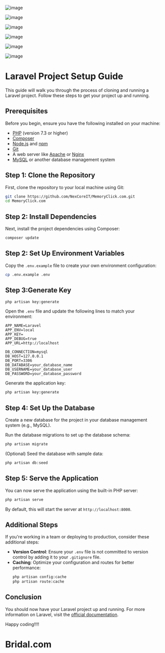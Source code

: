 ![image](https://github.com/user-attachments/assets/31290eb7-a72f-4289-ba5f-65c11702ef92)




![image](https://github.com/user-attachments/assets/feed1174-782b-46be-90ea-8465a5ec8a87)



![image](https://github.com/user-attachments/assets/50da23ff-2ff2-42da-9738-ad1471e263f8)



![image](https://github.com/user-attachments/assets/e3288a8e-9d5a-47de-81d9-e9449ff16724)


![image](https://github.com/user-attachments/assets/38228525-7bfa-4a30-ad22-3ae9629995f0)


![image](https://github.com/user-attachments/assets/b8464583-21f3-491d-bf3b-7cf69e58d12d)

# Laravel Project Setup Guide

This guide will walk you through the process of cloning and running a Laravel project. Follow these steps to get your project up and running.

## Prerequisites

Before you begin, ensure you have the following installed on your machine:

- [PHP](https://www.php.net/downloads.php) (version 7.3 or higher)
- [Composer](https://getcomposer.org/download/)
- [Node.js](https://nodejs.org/) and [npm](https://www.npmjs.com/get-npm)
- [Git](https://git-scm.com/downloads)
- A web server like [Apache](https://httpd.apache.org/download.cgi) or [Nginx](https://nginx.org/en/download.html)
- [MySQL](https://dev.mysql.com/downloads/installer/) or another database management system

## Step 1: Clone the Repository

First, clone the repository to your local machine using Git:

```bash
git clone https://github.com/NexCoreIT/MemoryClick.com.git
cd MemoryClick.com
```

## Step 2: Install Dependencies

Next, install the project dependencies using Composer:

```bash
composer update
```

## Step 2: Set Up Environment Variables

Copy the `.env.example` file to create your own environment configuration:

```bash
cp .env.example .env
```

## Step 3:Generate Key

```bash
php artisan key:generate
```

Open the `.env` file and update the following lines to match your environment:

```env
APP_NAME=Laravel
APP_ENV=local
APP_KEY=
APP_DEBUG=true
APP_URL=http://localhost

DB_CONNECTION=mysql
DB_HOST=127.0.0.1
DB_PORT=3306
DB_DATABASE=your_database_name
DB_USERNAME=your_database_user
DB_PASSWORD=your_database_password
```

Generate the application key:

```bash
php artisan key:generate
```

## Step 4: Set Up the Database

Create a new database for the project in your database management system (e.g., MySQL).

Run the database migrations to set up the database schema:

```bash
php artisan migrate
```

(Optional) Seed the database with sample data:

```bash
php artisan db:seed
```

## Step 5: Serve the Application

You can now serve the application using the built-in PHP server:

```bash
php artisan serve
```

By default, this will start the server at `http://localhost:8000`.

## Additional Steps

If you're working in a team or deploying to production, consider these additional steps:

- **Version Control**: Ensure your `.env` file is not committed to version control by adding it to your `.gitignore` file.
- **Caching**: Optimize your configuration and routes for better performance:
  ```bash
  php artisan config:cache
  php artisan route:cache
  ```

## Conclusion

You should now have your Laravel project up and running. For more information on Laravel, visit the [official documentation](https://laravel.com/docs).

Happy coding!!!!
# Bridal.com
